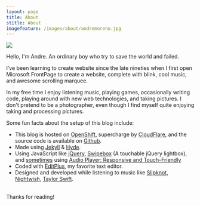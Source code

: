 ```yaml
---
layout: page
title: About
stitle: About
imagefeature: /images/about/andremoreno.jpg
---
```


<a href="{{site.staticurl}}/images/about/andremoreno.jpg" class="swipebox" title=""><img src="{{site.staticurl}}/static/wait.gif" class="resize js_show loading_image" data-href="/images/about/andremoreno.jpg" /></a>

<p class="message">
Hello, I'm Andre. An ordinary boy who try to save the world and failed.
</p>

I’ve been learning to create website since the late nineties when I first open Microsoft FrontPage to create a website, complete with blink, cool music, and awesome scrolling marquee.

In my free time I enjoy listening music, playing games, occasionally writing code, playing around with new web technologies, and taking pictures. I don't pretend to be a photographer, even though I find myself quite enjoying taking and processing pictures.

<p class="message">
Some fun facts about the setup of this blog include:
</p>

* This blog is hosted on <a href="https://openshift.com/" target="_blank">OpenShift</a>, supercharge by <a href="https://www.cloudflare.com" target="_blank">CloudFlare</a>, and the source code is available on <a href="{{ site.github.repo }}" target="_blank">Github</a>.
* Made using <a href="http://jekyllrb.com/" target="_blank">Jekyll</a> &amp; <a href="https://github.com/poole/hyde" target="_blank">Hyde</a>.
* Using JavaScript like <a href="http://jquery.com/" target="_blank">jQuery</a>, <a href="http://brutaldesign.github.io/swipebox/" target="_blank">Swipebox</a> (A touchable jQuery lightbox), and <a href="/2014/09/12/cara-menambahkan-lagu-pada-halaman-web/">sometimes</a> using <a href="http://osvaldas.info/audio-player-responsive-and-touch-friendly" target="_blank">Audio Player: Responsive and Touch-Friendly</a>
* Coded with [EditPlus](http://www.editplus.com), my favorite text editor.
* Designed and developed while listening to music like <a href="http://www.slipknot1.com" target="_blank">Slipknot</a>, <a href="http://www.nightwish.com/en/" target="_blank">Nightwish</a>, <a href="http://taylorswift.com/" target="_blank">Taylor Swift</a>.

<br />
Thanks for reading!